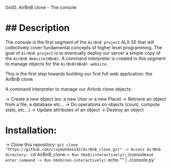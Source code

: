 0x00. AirBnB clone - The console

# ## Description

The console is the first segment of the `AirBnB project` ALX SE that will collectively cover fundamental concepts of higher level programming. The goal of `AirBnB project` is to eventually deploy our server a simple copy of the `AirBnB Website(HBnB)`. A command interpreter is created in this segment to manage objects for the `AirBnB(HBnB) website.`

This is the first step towards building our first full web application: the AirBnB clone.

A command interpreter to manage our Airbnb clone objects:

-> Create a new object (ex: a new User or a new Place)
-> Retrieve an object from a file, a database etc…
-> Do operations on objects (count, compute stats, etc…)
-> Update attributes of an object
-> Destroy an object

# Installation:

 -> Clone this repository: `git clone "https://github.com/craymahdee142/AirBnB_clone.git"
 -> Access AirBnb directory: `cd AirBnB_clone`
 -> Run hbnb(interactively): `./console` and enter command
 -> Run hbnb(non-interactively): `echo "<command>" | ./console.py`
